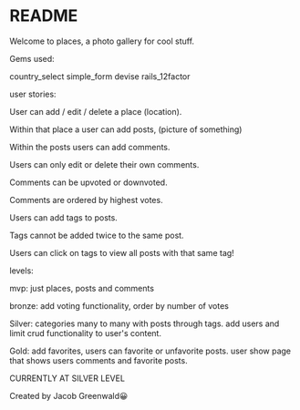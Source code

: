 # README

Welcome to places, a photo gallery for cool stuff.

Gems used:

country_select
simple_form
devise
rails_12factor

user stories:

User can add / edit / delete a place (location).  

Within that place a user can add posts, (picture of something)

Within the posts users can add comments.

Users can only edit or delete their own comments.

Comments can be upvoted or downvoted.

Comments are ordered by highest votes.

Users can add tags to posts.

Tags cannot be added twice to the same post.

Users can click on tags to view all posts with that same tag!

levels:

mvp: just places, posts and comments

bronze: add voting functionality, order by number of votes

Silver: categories many to many with posts through tags. add users and limit crud functionality to user's content.

Gold: add favorites, users can favorite or unfavorite posts. user show page that shows users comments and favorite posts.

CURRENTLY AT SILVER LEVEL

Created by Jacob Greenwald😀
